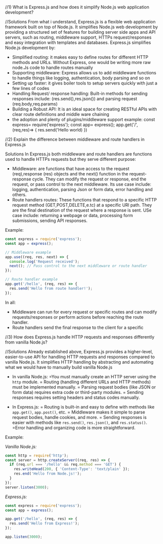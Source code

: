 //1) What is Express.js and how does it simplify Node.js web application development?

//Solutions
From what i understand, Express.js is a flexible web application framework built on top of Node.js. It simplifies Node.js web development by providing a structured set of features for building server side apps and API servers, such as routing, middleware support, HTTPs request/responses and easy integration with templates and databases.
Express.js simplifies Node.js development by: 
- Simplified routing: it makes easy to define routes for different HTTP methods and URLs. Without Express, one would be writing more raw node.Js code to handle routes manually
- Supporting middleware: Express allows us to add middleware functions to handle things like logging, authentication, body parsing and so on
- Setting up faster: it gives boiler tools to setup servers quickly with just a few lines of codes
- Handling Request/ response handling: Built-in methods for sending responses include: (res.send(),res.json()) and parsing request (req.body,req.params)
- Building a Robust API: It is an ideal space for creating RESTful APIs with clear route definitions and middle ware chaining 
- the adoption and plenty of plugins/middleware support 
example: const express= require('express');
const app= express();
app.get('/',(req,res)=> {
    res.send('Hello world)
})

//2) Explain the difference between middleware and route handlers in Express.js

Solutions
In Express.js both middleware and route handlers are functions used to handle HTTPs requests but they serve different purpose: 
- Middleware: are functions that have access to the request (req),response (res) objects and the next() function in the request-response cycle. They can modify the request or response, end the request, or pass control to the next middleware. Its use case include:  logging, authentication, parsing Json or form data, error handling and others.
- Route handlers routes: These functions that respond to a specific HTTP request method (GET,POST,DELETE,e.tc) at a specific URl path. They are the final destination of the request where a response is sent. USe case include: returning a webpage or data, processing form submissions, sending API responses.

Example:
```js
const express = require('express');
const app = express();

// Middleware example
app.use((req, res, next) => {
  console.log('Request received');
  next(); // Pass control to the next middleware or route handler
});

// Route handler example
app.get('/hello', (req, res) => {
  res.send('Hello from route handler!');
});
```
In all:  
- Middleware can run for every request or specific routes and can modify requests/responses or perform actions before reaching the route handler.  
- Route handlers send the final response to the client for a specific


//3) How does Express.js handle HTTP requests and responses differently from vanilla Node.js?

//Solutions
Already established above, Express.js provides a higher-level, easier-to-use API for handling HTTP requests and responses compared to vanilla Node.js. It simplifies HTTP handling by abstracting and automating what we would have to manually build vanilla Node.js

- In vanilla Node.js:
=You must manually create an HTTP server using the `http` module.
= Routing (handling different URLs and HTTP methods) must be implemented manually.
= Parsing request bodies (like JSON or form data) requires extra code or third-party modules.
= Sending responses requires setting headers and status codes manually.

- In Express.js:
= Routing is built-in and easy to define with methods like `app.get()`, `app.post()`, etc.
= Middleware makes it simple to parse request bodies, handle cookies, and more.
= Sending responses is easier with methods like `res.send()`, `res.json()`, and `res.status()`.
=Error handling and organizing code is more straightforward.

Example:

*Vanilla Node.js:*
```js
const http = require('http');
const server = http.createServer((req, res) => {
  if (req.url === '/hello' && req.method === 'GET') {
    res.writeHead(200, { 'Content-Type': 'text/plain' });
    res.end('Hello from Node.js!');
  }
});
server.listen(3000);
```

*Express.js:*
```js
const express = require('express');
const app = express();

app.get('/hello', (req, res) => {
  res.send('Hello from Express!');
});

app.listen(3000);
```
